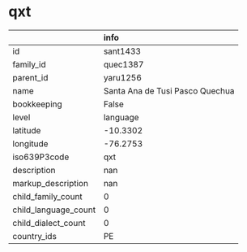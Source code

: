# qxt
|                      | info                            |
|:---------------------|:--------------------------------|
| id                   | sant1433                        |
| family_id            | quec1387                        |
| parent_id            | yaru1256                        |
| name                 | Santa Ana de Tusi Pasco Quechua |
| bookkeeping          | False                           |
| level                | language                        |
| latitude             | -10.3302                        |
| longitude            | -76.2753                        |
| iso639P3code         | qxt                             |
| description          | nan                             |
| markup_description   | nan                             |
| child_family_count   | 0                               |
| child_language_count | 0                               |
| child_dialect_count  | 0                               |
| country_ids          | PE                              |